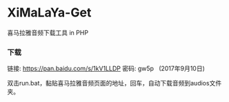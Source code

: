 # XiMaLaYa-Get
喜马拉雅音频下载工具 in PHP

### 下载
链接: https://pan.baidu.com/s/1kV1LLDP 密码: gw5p   (2017年9月10日)

双击run.bat，黏贴喜马拉雅音频页面的地址，回车，自动下载音频到audios文件夹。
